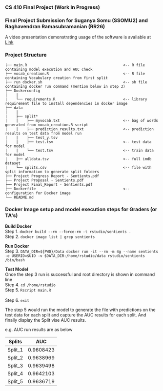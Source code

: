 ### CS 410 Final Project (**Work In Progress**)
### Final Project Submission for Suganya Somu (SSOMU2) and Raghavendran Ramasubramanian (RR26)

A video presentation demonstrating usage of the software is available at [Link](https://youtube)

### **Project Structure**

```plaintext
├── main.R                                            <-- R file containing model execution and AUC check
├── vocab_creation.R                                  <-- R file containing Vocabulary creation from first split
├── run_docker.sh                                     <-- sh file containing docker run command (mention below in step 3)
├── Dockerconfig
|    |
|    └── requirements.R                               <-- library requirement file to install dependencies in docker image
├── data
|    |
|    ├── split* 
|    |    ├── myvocab.txt                             <-- bag of words generated from vocab_creation.R script
|    |    ├── prediction_results.txt                  <-- prediction results on test data from model run
|    |    ├── test_y.tsv                               
|    |    ├── test.tsv                                <-- test data for model
|    |    └── test.tsv                                <-- train data for model
|    ├── alldata.tsv                                  <-- full imdb dataset
|    └── splits.csv                                   <-- file with split information to generate split folders
├── Project Progress Report - Sentients.pdf 
├── Project Proposal - Sentients.pdf 
├── Project Final_Report - Sentients.pdf 
├── Dockerfile                                        <-- configuration for Docker image
└── README.md                           
```

### **Docker Image setup and model execution steps for Graders (or TA's)**

**Build Docker**<br/>
Step 1. `docker build --rm --force-rm -t rstudio/sentients .` <br/>
Step 2. `docker image list | grep sentients`<br/>

**Run Docker**<br/>
Step 3. `DATA_DIR=${PWD}/Data docker run -it --rm -m 4g --name sentients -e USERID=$UID -v $DATA_DIR:/home/rstudio/data rstudio/sentients /bin/bash`<br/>

**Test Model**<br/>
Once the step 3 run is successful and root directory is shown in command line<br/>
Step 4. `cd /home/rstudio`<br/>
Step 5. `Rscript main.R`<br/>  
Step 6. `exit`<br/> 

The step 5 would run the model to generate the file with predictions on the test data for each split and capture the AUC results for each split. And finally display the Split vise AUC results.

e.g. AUC run results are as below<br/>

| Splits 	| AUC 	|
|:---:	|:---:	|
| Split_1 	| 0.9608423 	|
| Split_2 	| 0.9638969 	|
| Split_3 	| 0.9639498 	|
| Split_4 	| 0.9642103 	|
| Split_5 	| 0.9636719 	|


